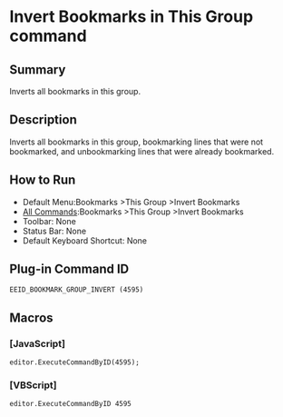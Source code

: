 # Invert Bookmarks in This Group command

## Summary

Inverts all bookmarks in this group.

## Description

Inverts all bookmarks in this group, bookmarking lines that were not bookmarked, and unbookmarking lines that were already bookmarked.

## How to Run

- Default Menu:Bookmarks \>This Group \>Invert Bookmarks
- [All Commands](../tools/all_commands):Bookmarks \>This Group \>Invert Bookmarks
- Toolbar: None
- Status Bar: None
- Default Keyboard Shortcut: None

## Plug-in Command ID

```
EEID_BOOKMARK_GROUP_INVERT (4595)```

## Macros

### \[JavaScript\]

```
editor.ExecuteCommandByID(4595);
```

### \[VBScript\]

```
editor.ExecuteCommandByID 4595
```
